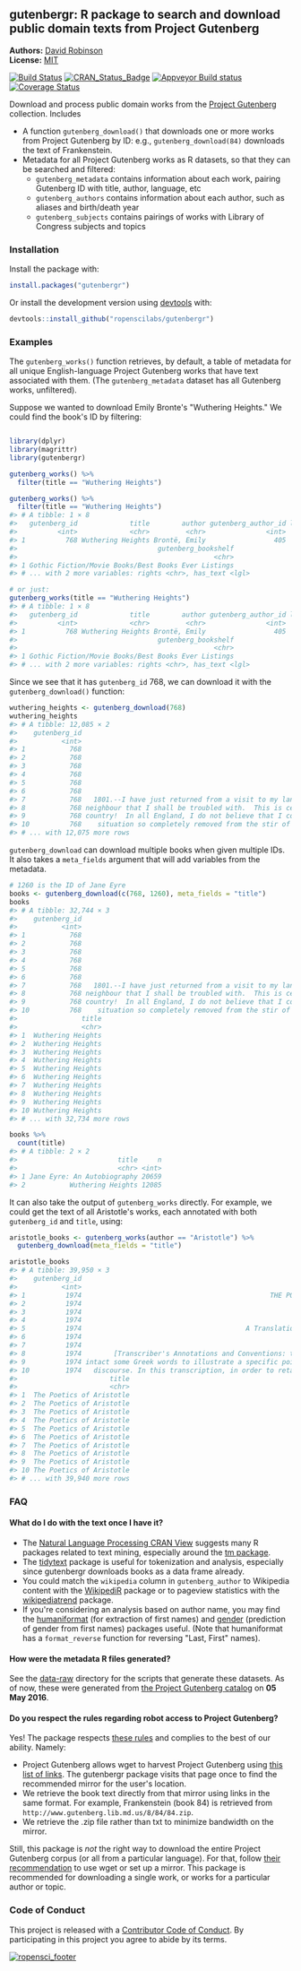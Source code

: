 <!-- README.md is generated from README.Rmd. Please edit that file -->



gutenbergr: R package to search and download public domain texts from Project Gutenberg
----------------

**Authors:** [David Robinson](http://varianceexplained.org/)<br/>
**License:** [MIT](https://opensource.org/licenses/MIT)

[![Build Status](https://travis-ci.org/ropenscilabs/gutenbergr.svg?branch=master)](https://travis-ci.org/ropenscilabs/gutenbergr)
[![CRAN_Status_Badge](http://www.r-pkg.org/badges/version/gutenbergr)]( https://CRAN.R-project.org/package=gutenbergr)
[![Appveyor Build status](https://ci.appveyor.com/api/projects/status/i41bhbh87sb87w8o?svg=true)](https://ci.appveyor.com/project/ropenscilabs/gutenbergr)
[![Coverage Status](https://img.shields.io/codecov/c/github/ropenscilabs/gutenbergr/master.svg)](https://codecov.io/github/ropenscilabs/gutenbergr?branch=master)

Download and process public domain works from the [Project Gutenberg](https://www.gutenberg.org/) collection. Includes

* A function `gutenberg_download()` that downloads one or more works from Project Gutenberg by ID: e.g., `gutenberg_download(84)` downloads the text of Frankenstein.
* Metadata for all Project Gutenberg works as R datasets, so that they can be searched and filtered:
  * `gutenberg_metadata` contains information about each work, pairing Gutenberg ID with title, author, language, etc
  * `gutenberg_authors` contains information about each author, such as aliases and birth/death year
  * `gutenberg_subjects` contains pairings of works with Library of Congress subjects and topics

### Installation

Install the package with:


```r
install.packages("gutenbergr")
```

Or install the development version using [devtools](https://github.com/hadley/devtools) with:


```r
devtools::install_github("ropenscilabs/gutenbergr")
```

### Examples

The `gutenberg_works()` function retrieves, by default, a table of metadata for all unique English-language Project Gutenberg works that have text associated with them. (The `gutenberg_metadata` dataset has all Gutenberg works, unfiltered).



Suppose we wanted to download Emily Bronte's "Wuthering Heights." We could find the book's ID by filtering:


```r

library(dplyr)
library(magrittr)
library(gutenbergr)

gutenberg_works() %>% 
  filter(title == "Wuthering Heights")

gutenberg_works() %>%
  filter(title == "Wuthering Heights")
#> # A tibble: 1 × 8
#>   gutenberg_id             title        author gutenberg_author_id language
#>          <int>             <chr>         <chr>               <int>    <chr>
#> 1          768 Wuthering Heights Brontë, Emily                 405       en
#>                                   gutenberg_bookshelf
#>                                                 <chr>
#> 1 Gothic Fiction/Movie Books/Best Books Ever Listings
#> # ... with 2 more variables: rights <chr>, has_text <lgl>

# or just:
gutenberg_works(title == "Wuthering Heights")
#> # A tibble: 1 × 8
#>   gutenberg_id             title        author gutenberg_author_id language
#>          <int>             <chr>         <chr>               <int>    <chr>
#> 1          768 Wuthering Heights Brontë, Emily                 405       en
#>                                   gutenberg_bookshelf
#>                                                 <chr>
#> 1 Gothic Fiction/Movie Books/Best Books Ever Listings
#> # ... with 2 more variables: rights <chr>, has_text <lgl>
```

Since we see that it has `gutenberg_id` 768, we can download it with the `gutenberg_download()` function:


```r
wuthering_heights <- gutenberg_download(768)
wuthering_heights
#> # A tibble: 12,085 × 2
#>    gutenberg_id                                                                    text
#>           <int>                                                                   <chr>
#> 1           768                                                       WUTHERING HEIGHTS
#> 2           768                                                                        
#> 3           768                                                                        
#> 4           768                                                               CHAPTER I
#> 5           768                                                                        
#> 6           768                                                                        
#> 7           768   1801.--I have just returned from a visit to my landlord--the solitary
#> 8           768 neighbour that I shall be troubled with.  This is certainly a beautiful
#> 9           768 country!  In all England, I do not believe that I could have fixed on a
#> 10          768    situation so completely removed from the stir of society.  A perfect
#> # ... with 12,075 more rows
```

`gutenberg_download` can download multiple books when given multiple IDs. It also takes a `meta_fields` argument that will add variables from the metadata.


```r
# 1260 is the ID of Jane Eyre
books <- gutenberg_download(c(768, 1260), meta_fields = "title")
books
#> # A tibble: 32,744 × 3
#>    gutenberg_id                                                                    text
#>           <int>                                                                   <chr>
#> 1           768                                                       WUTHERING HEIGHTS
#> 2           768                                                                        
#> 3           768                                                                        
#> 4           768                                                               CHAPTER I
#> 5           768                                                                        
#> 6           768                                                                        
#> 7           768   1801.--I have just returned from a visit to my landlord--the solitary
#> 8           768 neighbour that I shall be troubled with.  This is certainly a beautiful
#> 9           768 country!  In all England, I do not believe that I could have fixed on a
#> 10          768    situation so completely removed from the stir of society.  A perfect
#>                title
#>                <chr>
#> 1  Wuthering Heights
#> 2  Wuthering Heights
#> 3  Wuthering Heights
#> 4  Wuthering Heights
#> 5  Wuthering Heights
#> 6  Wuthering Heights
#> 7  Wuthering Heights
#> 8  Wuthering Heights
#> 9  Wuthering Heights
#> 10 Wuthering Heights
#> # ... with 32,734 more rows

books %>%
  count(title)
#> # A tibble: 2 × 2
#>                         title     n
#>                         <chr> <int>
#> 1 Jane Eyre: An Autobiography 20659
#> 2           Wuthering Heights 12085
```

It can also take the output of `gutenberg_works` directly. For example, we could get the text of all Aristotle's works, each annotated with both `gutenberg_id` and `title`, using:


```r
aristotle_books <- gutenberg_works(author == "Aristotle") %>%
  gutenberg_download(meta_fields = "title")

aristotle_books
#> # A tibble: 39,950 × 3
#>    gutenberg_id                                                                   text
#>           <int>                                                                  <chr>
#> 1          1974                                               THE POETICS OF ARISTOTLE
#> 2          1974                                                                       
#> 3          1974                                                           By Aristotle
#> 4          1974                                                                       
#> 5          1974                                         A Translation By S. H. Butcher
#> 6          1974                                                                       
#> 7          1974                                                                       
#> 8          1974        [Transcriber's Annotations and Conventions: the translator left
#> 9          1974 intact some Greek words to illustrate a specific point of the original
#> 10         1974   discourse. In this transcription, in order to retain the accuracy of
#>                       title
#>                       <chr>
#> 1  The Poetics of Aristotle
#> 2  The Poetics of Aristotle
#> 3  The Poetics of Aristotle
#> 4  The Poetics of Aristotle
#> 5  The Poetics of Aristotle
#> 6  The Poetics of Aristotle
#> 7  The Poetics of Aristotle
#> 8  The Poetics of Aristotle
#> 9  The Poetics of Aristotle
#> 10 The Poetics of Aristotle
#> # ... with 39,940 more rows
```

### FAQ

#### What do I do with the text once I have it?

* The [Natural Language Processing CRAN View](https://CRAN.R-project.org/view=NaturalLanguageProcessing) suggests many R packages related to text mining, especially around the [tm package](https://cran.r-project.org/package=tm).
* The [tidytext](https://github.com/juliasilge/tidytext) package is useful for tokenization and analysis, especially since gutenbergr downloads books as a data frame already.
* You could match the `wikipedia` column in `gutenberg_author` to Wikipedia content with the [WikipediR](https://cran.r-project.org/package=WikipediR) package or to pageview statistics with the [wikipediatrend](https://cran.r-project.org/package=wikipediatrend) package.
* If you're considering an analysis based on author name, you may find the [humaniformat](https://cran.r-project.org/package=humaniformat) (for extraction of first names) and [gender](https://cran.r-project.org/package=gender) (prediction of gender from first names) packages useful. (Note that humaniformat has a `format_reverse` function for reversing "Last, First" names).

#### How were the metadata R files generated?

See the [data-raw](data-raw) directory for the scripts that generate these datasets. As of now, these were generated from [the Project Gutenberg catalog](https://www.gutenberg.org/wiki/Gutenberg:Feeds#The_Complete_Project_Gutenberg_Catalog) on **05 May 2016**.

#### Do you respect the rules regarding robot access to Project Gutenberg?

Yes! The package respects [these rules](https://www.gutenberg.org/wiki/Gutenberg:Information_About_Robot_Access_to_our_Pages) and complies to the best of our ability. Namely:

* Project Gutenberg allows wget to harvest Project Gutenberg using [this list of links](http://www.gutenberg.org/robot/harvest?filetypes[]=html). The gutenbergr package visits that page once to find the recommended mirror for the user's location.
* We retrieve the book text directly from that mirror using links in the same format. For example, Frankenstein (book 84) is retrieved from `http://www.gutenberg.lib.md.us/8/84/84.zip`.
* We retrieve the .zip file rather than txt to minimize bandwidth on the mirror.

Still, this package is *not* the right way to download the entire Project Gutenberg corpus (or all from a particular language). For that, follow [their recommendation](https://www.gutenberg.org/wiki/Gutenberg:Information_About_Robot_Access_to_our_Pages) to use wget or set up a mirror. This package is recommended for downloading a single work, or works for a particular author or topic.

### Code of Conduct

This project is released with a [Contributor Code of Conduct](CONDUCT.md). By participating in this project you agree to abide by its terms.

[![ropensci\_footer](http://ropensci.org/public_images/github_footer.png)](http://ropensci.org)
